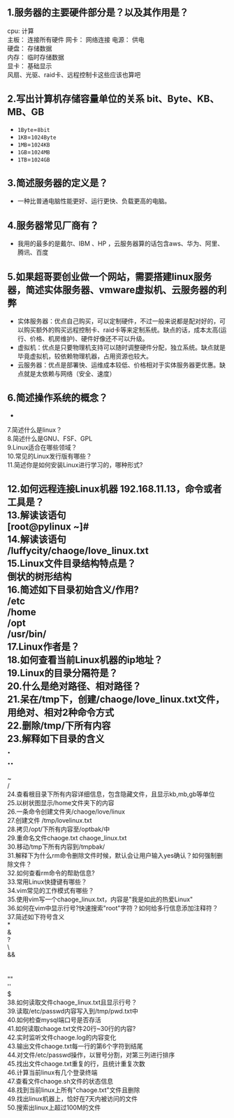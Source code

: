 ## 1.服务器的主要硬件部分是？以及其作用是？  
cpu:  计算    
主板： 连接所有硬件 
网卡： 网络连接 
电源： 供电  
硬盘： 存储数据   
内存： 临时存储数据  
显卡： 基础显示  
风扇、光驱、raid卡、远程控制卡这些应该也算吧   

## 2.写出计算机存储容量单位的关系 bit、Byte、KB、MB、GB  
- `1Byte`=`8bit`   
- `1KB`=`1024Byte`   
- `1MB`=`1024KB`   
- `1GB`=`1024MB`     
- `1TB`=`1024GB`   


## 3.简述服务器的定义是？  
- 一种比普通电脑性能更好、运行更快、负载更高的电脑。  


## 4.服务器常见厂商有？  
 - 我用的最多的是戴尔、IBM 、HP ，云服务器算的话包含aws、华为、阿里、腾讯、百度  

## 5.如果超哥要创业做一个网站，需要搭建linux服务器，简述实体服务器、vmware虚拟机、云服务器的利弊  
 - 实体服务器：优点自己购买，可以定制硬件，不过一般来说都是配对好的，可以购买额外的购买远程控制卡、raid卡等来定制系统。缺点的话，成本太高(运行、价格、机房维护)、硬件好像还不可以升级。 
 - 虚拟机：优点是只要物理机支持可以随时调整硬件分配，独立系统。缺点就是毕竟虚拟机，较依赖物理机器，占用资源也较大。
 - 云服务器：优点是部署快、运维成本较低、价格相对于实体服务器更优惠。缺点就是太依赖与网络（安全、速度）  

## 6.简述操作系统的概念？  
 - 


7.简述什么是linux？  
8.简述什么是GNU、FSF、GPL  
9.Linux适合在哪些领域？  
10.常见的Linux发行版有哪些？  
11.简述你是如何安装Linux进行学习的，哪种形式?  
  
12.如何远程连接Linux机器 192.168.11.13，命令或者工具是？  
13.解读该语句  
[root@pylinux ~]#    
14.解读该语句  
/luffycity/chaoge/love_linux.txt  
15.Linux文件目录结构特点是？  
倒状的树形结构  
16.简述如下目录初始含义/作用?  
/etc  
/home  
/opt  
/usr/bin/  
17.Linux作者是？  
18.如何查看当前Linux机器的ip地址？  
19.Linux的目录分隔符是？  
20.什么是绝对路径、相对路径？  
21.呆在/tmp下，创建/chaoge/love_linux.txt文件，用绝对、相对2种命令方式  
22.删除/tmp/下所有内容  
23.解释如下目录的含义  
.      
..      
-      
~      
/             
24.查看根目录下所有内容详细信息，包含隐藏文件，且显示kb,mb,gb等单位  
25.以树状图显示/home文件夹下的内容  
26.一条命令创建文件夹/chaoge/love/linux  
27.创建文件 /tmp/lovelinux.txt  
28.拷贝/opt/下所有内容至/optbak/中  
29.重命名文件chaoge.txt  chaoge_linux.txt  
30.移动/tmp下所有内容到/tmpbak/  
31.解释下为什么rm命令删除文件时候，默认会让用户输入yes确认？如何强制删除文件？  
32.如何查看rm命令的帮助信息?  
33.常用Linux快捷键有哪些？  
34.vim常见的工作模式有哪些？  
35.使用vim写一个chaoge_linux.txt，内容是"我是如此的热爱Linux"  
36.如何在vim中显示行号?快速搜索"root"字符？如何给多行信息添加注释符？  
37.简述如下符号含义  
*  
&  
?  
\  
&&  
#  
""  
''  
$  
38.如何读取文件chaoge_linux.txt且显示行号？  
39.读取/etc/passwd内容写入到/tmp/pwd.txt中  
40.如何检查mysql端口号是否存活  
41.如何读取chaoge.txt文件20行~30行的内容?  
42.实时监听文件chaoge.log的内容变化  
43.输出文件chaoge.txt每一行的第6个字符到结尾  
44.对文件/etc/passwd操作，以冒号分割，对第三列进行排序  
45.找出文件chaoge.txt重复的行，且统计重复次数  
46.计算当前linux有几个登录终端  
47.查看文件chaoge.sh文件的状态信息  
48.找到当前linux上所有"chaoge.txt"文件且删除  
49.找出linux机器上，恰好在7天内被访问的文件  
50.搜索出linux上超过100M的文件  